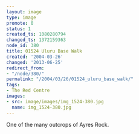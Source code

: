 ```yaml
---
layout: image
type: image
promote: 0
status: 1
created_ts: 1080280794
changed_ts: 1372159363
node_id: 380
title: 01524 Uluru Base Walk
created: '2004-03-26'
changed: '2013-06-25'
redirect_from:
- "/node/380/"
permalink: "/2004/03/26/01524_uluru_base_walk/"
tags:
- The Red Centre
images:
- src: image/images/img_1524-380.jpg
  name: img_1524-380.jpg
---
```

One of the many outcrops of Ayres Rock.
